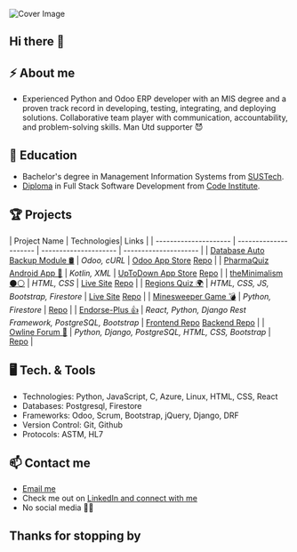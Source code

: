 ![Cover Image](https://media.licdn.com/dms/image/v2/D4E16AQEKRjc6gwmUgA/profile-displaybackgroundimage-shrink_350_1400/profile-displaybackgroundimage-shrink_350_1400/0/1725292463545?e=1731542400&v=beta&t=Pa2LygxI7eQpUbq8igzm0Gd-mf5OJo0-d0k5J8wyFi4)


## Hi there 👋

## ⚡ About me

- Experienced Python and Odoo ERP developer with an MIS degree and a proven track record in developing, testing, integrating, and deploying solutions. Collaborative team player with communication, accountability, and problem-solving skills. Man Utd supporter 😈


## 🔭 Education
- Bachelor's degree in Management Information Systems from [SUSTech](https://www.sustech.edu/).
- [Diploma](https://www.credential.net/ff990856-7776-443c-9c5f-5fd0e44a1f4f#gs.4l18em) in Full Stack Software Development from [Code Institute](https://codeinstitute.net/).


## 🏆 Projects

| Project Name | Technologies| Links |
| --------------------- | --------------------- | --------------------- | --------------------- |
| <u>Database Auto Backup Module 🛢</u> | _Odoo, cURL_ | [Odoo App Store](https://apps.odoo.com/apps/modules/14.0/database_autobackup/) [Repo](https://github.com/khubabshams/Odoo-Database-Auto-Backup) |
| <u>PharmaQuiz Android App 📱</u> | _Kotlin, XML_ | [UpToDown App Store](https://pharmaquiz.en.uptodown.com/android) [Repo](https://github.com/khubabshams/PharmaQuiz) |
| <u>theMinimalism ⚫⚪</u> | _HTML, CSS_ | [Live Site](https://khubabshams.github.io/minimalism/) [Repo](https://github.com/khubabshams/minimalism) |
| <u>Regions Quiz 🌍</u> | _HTML, CSS, JS, Bootstrap, Firestore_ | [Live Site](https://khubabshams.github.io/regions-quiz/) [Repo](https://github.com/khubabshams/regions-quiz) |
| <u>Minesweeper Game 💣</u> | _Python, Firestore_ | [Repo](https://github.com/khubabshams/minesweeper) |
| <u>Endorse-Plus 👍</u> | _React, Python, Django Rest Framework, PostgreSQL, Bootstrap_ | [Frontend Repo](https://github.com/khubabshams/endorse-plus) [Backend Repo](https://github.com/khubabshams/endorse-plus) |
| <u>Owline Forum 💬</u> | _Python, Django, PostgreSQL, HTML, CSS, Bootstrap_ | [Repo](https://github.com/khubabshams/owline) |


## 🖥️ Tech. & Tools
- Technologies: 		Python, JavaScript, C, Azure, Linux, HTML, CSS, React
- Databases:			  Postgresql, Firestore
- Frameworks:		    Odoo, Scrum, Bootstrap, jQuery, Django, DRF
- Version Control:  Git, Github
- Protocols:        ASTM, HL7


## 📫 Contact me

- <a href="mailto:kshamse4@gmail.com">Email me</a>
- Check me out on [LinkedIn and connect with me](https://www.linkedin.com/in/khubabshams/)
- No social media 📵😅


## Thanks for stopping by
